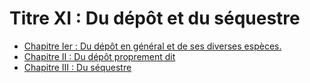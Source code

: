 # Titre XI : Du dépôt et du séquestre

- [Chapitre Ier : Du dépôt en général et de ses diverses espèces.](chapitre-ier)
- [Chapitre II : Du dépôt proprement dit](chapitre-ii)
- [Chapitre III : Du séquestre](chapitre-iii)

